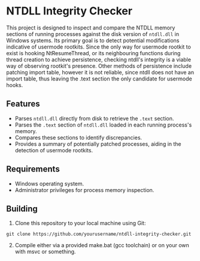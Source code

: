 # NTDLL Integrity Checker

This project is designed to inspect and compare the NTDLL memory sections of running processes against the disk version of `ntdll.dll` in Windows systems. Its primary goal is to detect potential modifications indicative of usermode rootkits. Since the only way for usermode rootkit to exist is hooking NtResumeThread, or its neighbouring functions during thread creation to achieve persistence, checking ntdll's integrity is a viable way of observing rootkit's presence. Other methods of persistence include patching import table, however it is not reliable, since ntdll does not have an import table, thus leaving the .text section the only candidate for usermode hooks.

## Features

- Parses `ntdll.dll` directly from disk to retrieve the `.text` section.
- Parses the `.text` section of `ntdll.dll` loaded in each running process's memory.
- Compares these sections to identify discrepancies.
- Provides a summary of potentially patched processes, aiding in the detection of usermode rootkits.

## Requirements

- Windows operating system.
- Administrator privileges for process memory inspection.

## Building

1. Clone this repository to your local machine using Git:

```git clone https://github.com/yourusername/ntdll-integrity-checker.git```

2. Compile either via a provided make.bat (gcc toolchain) or on your own with msvc or something.


